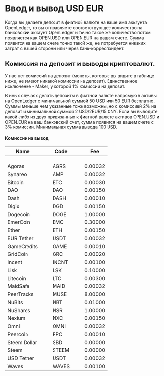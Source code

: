# Ввод и вывод USD EUR

Когда вы делаете депозит в фиатной валюте на ваше имя аккаунта OpenLedger, то вы отправляете соответствующее количество на банковский аккаунт OpenLedger и точно такое же количество потом появляется как OPEN.USD или OPEN.EUR на вашем счете. Сумма появится на вашем счете точно такой же, не потребуется никаких затрат с вашей стороны или через банк-корреспондент.

## Комиссия на депозит и выводы криптовалют.

У нас нет комиссий на депозит (монеты, которые вы видите в таблице ниже, не имеют никакой комиссии на депозит). Единственное исключение - Maker, у которой 1% комиссии на депозит.

В иных случаях делать депозиты в фиатной валюте напрямую в активы на OpenLedger с минимальной суммой 50 USD или 50 EUR бесплатно. Суммы меньше чем указанные тоже возможны, но с комиссией 2% на депозит и минимальной суммой 2 USD/2EUR/15 CNY. Если вы выводите какой-либо из двух привязанных к фиатной валюте активов OPEN.USD и OPEN.EUR на ваш банковский счет, сумма появится на вашем счете с 3% комиссии. Минимальная сумма вывода 100 USD.

#### Комиссии на вывод

|Name |  `  `  | Code |  `  `  |Fee |
|---|---|---|---|---|
|  `  `  |  `  `  | `  ` |  `  `  | `  `  |
|Agoras	|  `  `  | AGRS |  `  `  |0.00032 |
|Synareo  |  `  `  | AMP |  `  `  |0.00032 |
|Bitcoin  |  `  `  | BTC |  `  `  |0.00030 |
|DAO |  `  `  | DAO |  `  `  |0.00150 |
|Dash |  `  `  | DASH |  `  `  |0.00010 |
|Digix |  `  `  | DGD |  `  `  |0.00150 |
|Dogecoin |  `  `  | DOGE |  `  `  |1.00000 |
|EmerCoin |  `  `  | EMC |  `  `  |0.30000 |
|Ether |  `  `  | ETH |  `  `  |0.00150 |
|EUR Tether |  `  `  | USDT |  `  `  |0.00032 |
|GameCredits |  `  `  | GAME |  `  `  |0.00010 |
|GridCoin |  `  `  | GRC |  `  `  |0.00020 |
|Incent |  `  `  | INCNT |  `  `  |0.00100 |
|Lisk |  `  `  | LSK |  `  `  |0.10000 |
|Litecoin |  `  `  | LTC |  `  `  |0.00300 |
|MaidSafe |  `  `  | MAID |  `  `  |0.00032 |
|PeerTracks |  `  `  | MUSE |  `  `  |8.00000 |
|NuBits |  `  `  | NBT |  `  `  |0.01000 |
|NuShares |  `  `  | NSR |  `  `  |1.00000 |
|Nexium |  `  `  | NXC |  `  `  |0.00150 |
|Omni |  `  `  | OMNI |  `  `  |0.00032 |
|Peercoin |  `  `  | PPC |  `  `  |0.00010 |
|Steem Dollar |  `  `  | SBD |  `  `  |0.00000 |
|Steem |  `  `  | STEEM |  `  `  |0.00000 |
|USD Tether |  `  `  | USDT |  `  `  |0.00032 |
|Waves |  `  `  | WAVES |  `  `  |0.00100 |

